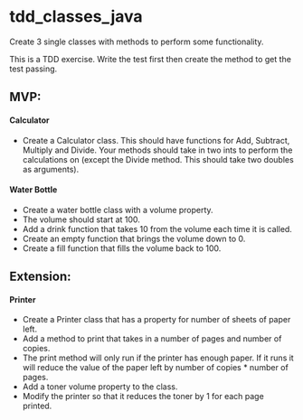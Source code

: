 # tdd_classes_java

Create 3 single classes with methods to perform some functionality.

This is a TDD exercise. Write the test first then create the method to get the test passing.

## MVP:

#### Calculator

- Create a Calculator class. This should have functions for Add, Subtract, Multiply and Divide. Your methods should take in two ints to perform the calculations on (except the Divide method. This should take two doubles as arguments).

#### Water Bottle

- Create a water bottle class with a volume property.
- The volume should start at 100.
- Add a drink function that takes 10 from the volume each time it is called.
- Create an empty function that brings the volume down to 0.
- Create a fill function that fills the volume back to 100.

## Extension:

#### Printer

- Create a Printer class that has a property for number of sheets of paper left.
- Add a method to print that takes in a number of pages and number of copies.
- The print method will only run if the printer has enough paper. If it runs it will reduce the value of the paper left by number of copies \* number of pages.
- Add a toner volume property to the class.
- Modify the printer so that it reduces the toner by 1 for each page printed.
